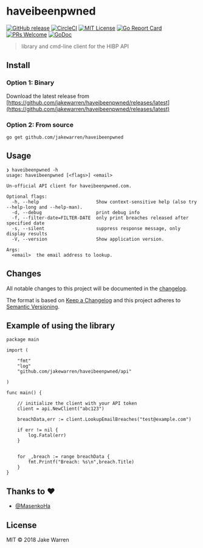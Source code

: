 # haveibeenpwned

[![GitHub release](http://img.shields.io/github/release/jakewarren/haveibeenpwned.svg?style=flat-square)](https://github.com/jakewarren/haveibeenpwned/releases])
[![CircleCI](https://circleci.com/gh/jakewarren/haveibeenpwned.svg?style=shield)](https://circleci.com/gh/jakewarren/haveibeenpwned)
[![MIT License](http://img.shields.io/badge/license-MIT-blue.svg?style=flat-square)](https://github.com/jakewarren/haveibeenpwned/blob/master/LICENSE)
[![Go Report Card](https://goreportcard.com/badge/github.com/jakewarren/haveibeenpwned)](https://goreportcard.com/report/github.com/jakewarren/haveibeenpwned)
[![PRs Welcome](https://img.shields.io/badge/PRs-welcome-brightgreen.svg?style=shields)](http://makeapullrequest.com)
[![GoDoc](https://img.shields.io/badge/godoc-reference-blue.svg)](https://godoc.org/github.com/jakewarren/haveibeenpwned/api)

> library and cmd-line client for the HIBP API

## Install
### Option 1: Binary

Download the latest release from [https://github.com/jakewarren/haveibeenpwned/releases/latest](https://github.com/jakewarren/haveibeenpwned/releases/latest)

### Option 2: From source

```
go get github.com/jakewarren/haveibeenpwned
```

## Usage

```
❯ haveibeenpwned -h
usage: haveibeenpwned [<flags>] <email>

Un-official API client for haveibeenpwned.com.

Optional flags:
  -h, --help                     Show context-sensitive help (also try --help-long and --help-man).
  -d, --debug                    print debug info
  -f, --filter-date=FILTER-DATE  only print breaches released after specified date
  -s, --silent                   suppress response message, only display results
  -V, --version                  Show application version.

Args:
  <email>  the email address to lookup.
```

## Changes

All notable changes to this project will be documented in the [changelog].

The format is based on [Keep a Changelog](http://keepachangelog.com/) and this project adheres to [Semantic Versioning](http://semver.org/).

## Example of using the library

```
package main

import (

	"fmt"
	"log"
    "github.com/jakewarren/haveibeenpwned/api"

)

func main() {

    // initialize the client with your API token
    client = api.NewClient("abc123")

	breachData,err := client.LookupEmailBreaches("test@example.com")
	
	if err != nil {
		log.Fatal(err)
	}


	for _,breach := range breachData {
		fmt.Printf("Breach: %s\n",breach.Title)
	}
}
```

## Thanks to :heart:

* [@MasenkoHa](https://github.com/MasenkoHa)

## License

MIT © 2018 Jake Warren

[changelog]: https://github.com/jakewarren/haveibeenpwned/blob/master/CHANGELOG.md
